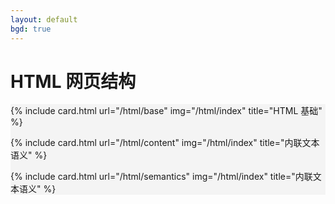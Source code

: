 ```yaml
---
layout: default
bgd: true
---
```

# HTML 网页结构

<div class="mt-3 row row-cols-1 row-cols-sm-2 row-cols-md-3" style="background:#f4f4f4">

{% include card.html url="/html/base" img="/html/index" title="HTML 基础" %}

{% include card.html url="/html/content" img="/html/index" title="内联文本语义" %}

{% include card.html url="/html/semantics" img="/html/index" title="内联文本语义" %}

</div>
